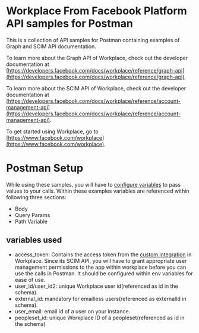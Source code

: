 # Workplace From Facebook Platform API samples for Postman

This is a collection of API samples for Postman containing examples of Graph and SCIM API documentation.

To learn more about the Graph API of Workplace, check out the developer documentation at [https://developers.facebook.com/docs/workplace/reference/graph-api](https://developers.facebook.com/docs/workplace/reference/graph-api).

To learn more about the SCIM API of Workplace, check out the developer documentation at [https://developers.facebook.com/docs/workplace/reference/account-management-api](https://developers.facebook.com/docs/workplace/reference/account-management-api).

To get started using Workplace, go to [https://www.facebook.com/workplace](https://www.facebook.com/workplace).

# Postman Setup
While using these samples, you will have to [configure variables](https://learning.postman.com/docs/postman/variables-and-environments/variables/#defining-variables) to pass values to your calls. Within these examples variables are referenced within following three sections:
- Body
- Query Params
- Path Variable

## variables used
 - access_token: Contains the access token from the [custom integration](https://developers.facebook.com/docs/workplace/integrations/custom-integrations/apps/) in Workplace. Since its SCIM API, you will have to grant appropriate user management permissions to the app within workplace before you can use the calls in Postman. It should be configured within env variables for ease of use.
 - user_id/user_id2: unique Workplace user id(referenced as id in the schema).
 - external_id: mandatory for emailless users(referenced as externalId in schema).
 - user_email: email id of a user on your instance.
 - peopleset_id: unique Workplace ID of a peopleset(referenced as id in the schema)
